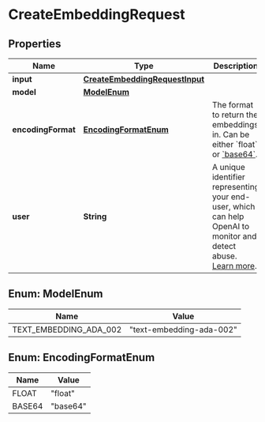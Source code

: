 

# CreateEmbeddingRequest


## Properties

| Name | Type | Description | Notes |
|------------ | ------------- | ------------- | -------------|
|**input** | [**CreateEmbeddingRequestInput**](CreateEmbeddingRequestInput.md) |  |  |
|**model** | [**ModelEnum**](#ModelEnum) |  |  |
|**encodingFormat** | [**EncodingFormatEnum**](#EncodingFormatEnum) | The format to return the embeddings in. Can be either &#x60;float&#x60; or [&#x60;base64&#x60;](https://pypi.org/project/pybase64/). |  [optional] |
|**user** | **String** | A unique identifier representing your end-user, which can help OpenAI to monitor and detect abuse. [Learn more](/docs/guides/safety-best-practices/end-user-ids).  |  [optional] |



## Enum: ModelEnum

| Name | Value |
|---- | -----|
| TEXT_EMBEDDING_ADA_002 | &quot;text-embedding-ada-002&quot; |



## Enum: EncodingFormatEnum

| Name | Value |
|---- | -----|
| FLOAT | &quot;float&quot; |
| BASE64 | &quot;base64&quot; |



